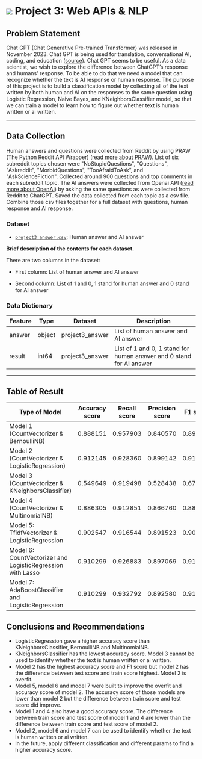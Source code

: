 # ![](https://ga-dash.s3.amazonaws.com/production/assets/logo-9f88ae6c9c3871690e33280fcf557f33.png) Project 3: Web APIs & NLP

## Problem Statement

Chat GPT (Chat Generative Pre-trained Transformer) was released in November 2023. Chat GPT is being used for translation, conversational AI,  coding, and education ([source](https://research.aimultiple.com/chatgpt-use-cases/#textual-applications)). Chat GPT seems to be useful. As a data scientist, we wish to explore the difference between ChatGPT’s response and humans' response. To be able to do that we need a model that can recognize whether the text is AI response or human response. The purpose of this project is to build a classification model by collecting all of the text written by both human and AI on the responses to the same question using Logistic Regression, Naive Bayes, and KNeighborsClassifier model, so that we can train a model to learn how to figure out whether text is human written or ai written.

---
## Data Collection

Human answers and questions were collected from Reddit by using PRAW (The Python Reddit API Wrapper) ([read more about PRAW](https://praw.readthedocs.io/en/stable/)). List of six subreddit topics chosen were "NoStupidQuestions", "Questions", "Askreddit", "MorbidQuestions", "TooAfraidToAsk”, and "AskScienceFiction". Collected around 900 questions and top comments in each subreddit topic. The AI answers were collected from Openai API ([read more about OpenAI](https://openai.com/blog/openai-api)) by asking the same questions as were collected from Reddit to ChatGPT. Saved the data collected from each topic as a csv file. Combine those csv files together for a full dataset with questions, human response and AI response. 


### Dataset

* [`project3_answer.csv`]('../data/project3_answer.csv'): Human answer and AI answer

**Brief description of the contents for each dataset.**

There are two columns in the dataset:

* First column: List of human answer and AI answer

* Second column: List of 1 and 0, 1 stand for human answer and 0 stand for AI answer

### Data Dictionary

|Feature|Type|Dataset|Description|
|---|---|---|---|
|answer|object|project3_answer|List of human answer and AI answer| 
|result|int64|project3_answer|List of 1 and 0, 1 stand for human answer and 0 stand for AI answer| 

---

## Table of Result

|Type of Model|Accuracy score|Recall score|Precision score|F1 score|
|---|---|---|---|---|
|Model 1 (CountVectorizer & BernoulliNB)|0.888151|0.957903|0.840570|0.895409|
|Model 2 (CountVectorizer & LogisticRegression)|0.912145|0.928360|0.899142|0.913517|
|Model 3 (CountVectorizer & KNeighborsClassifier)|0.549649|0.919498|0.528438|0.671159|
|Model 4 (CountVectorizer & MultinomialNB)|0.886305|0.912851|0.866760|0.889209|
|Model 5: TfidfVectorizer & LogisticRegression|0.902547|0.916544|0.891523|0.903860|
|Model 6: CountVectorizer and LogisticRegression with Lasso|0.910299|0.926883|0.897069|0.911733|
|Model 7: AdaBoostClassifier and LogisticRegression|0.910299|0.932792|0.892580|0.912243|

## Conclusions and Recommendations

* LogisticRegression gave a higher accuracy score than KNeighborsClassifier, BernoulliNB and MultinomialNB. 
* KNeighborsClassifier has the lowest accuracy score. Model 3 cannot be used to identify whether the text is human written or ai written.
* Model 2 has the highest accuracy score and F1 score but model 2 has the difference between test score and train score highest. Model 2 is overfit. 
* Model 5, model 6 and model 7 were built to improve the overfit and accuracy score of model 2. The accuracy score of those models are lower than model 2 but the difference between train score and test score did improve.
* Model 1 and 4 also have a good accuracy score. The difference between train score and test score of model 1 and 4 are lower than the difference between train score and test score of model 2. 
* Model 2, model 6 and model 7 can be used to identify whether the text is human written or ai written.
* In the future, apply different classification and different params to find a higher accuracy score.  

